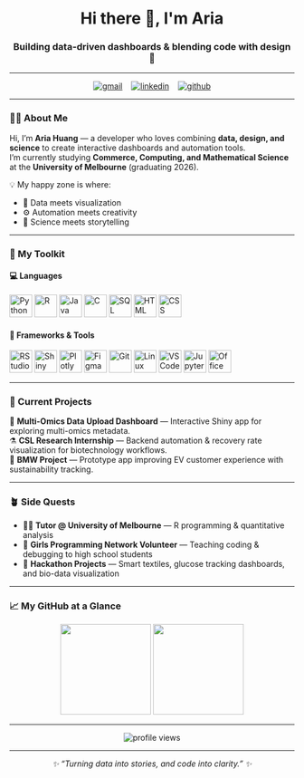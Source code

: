 <!-- Aria Huang - Minimal & Interactive GitHub Profile -->

<h1 align="center">Hi there 👋, I'm Aria</h1>
<h3 align="center">Building data-driven dashboards & blending code with design 🎨</h3>

---

<p align="center">
  <a href="mailto:Aria.qinuo.huang@gmail.com"><img src="https://img.icons8.com/ios-filled/30/EA4335/gmail.png" alt="gmail"/></a>
  &nbsp;&nbsp;
  <a href="https://www.linkedin.com/in/YOUR-LINKEDIN-HERE/"><img src="https://img.icons8.com/ios-filled/30/0A66C2/linkedin.png" alt="linkedin"/></a>
  &nbsp;&nbsp;
  <a href="https://github.com/ariac137"><img src="https://img.icons8.com/ios-filled/30/FFFFFF/github.png" alt="github"/></a>
</p>

---

### 👩‍💻 About Me

Hi, I’m **Aria Huang** — a developer who loves combining **data, design, and science** to create interactive dashboards and automation tools.  
I’m currently studying **Commerce, Computing, and Mathematical Science** at the **University of Melbourne** (graduating 2026).  

💡 My happy zone is where:
- 🧬 Data meets visualization  
- ⚙️ Automation meets creativity  
- 🌈 Science meets storytelling  

---

### 🧠 My Toolkit

#### 💻 Languages
<p align="left">
  <img src="https://cdn.jsdelivr.net/gh/devicons/devicon/icons/python/python-original.svg" title="Python" alt="Python" width="40" height="40"/>
  <img src="https://cdn.jsdelivr.net/gh/devicons/devicon/icons/r/r-original.svg" title="R" alt="R" width="40" height="40"/>
  <img src="https://cdn.jsdelivr.net/gh/devicons/devicon/icons/java/java-original.svg" title="Java" alt="Java" width="40" height="40"/>
  <img src="https://cdn.jsdelivr.net/gh/devicons/devicon/icons/c/c-original.svg" title="C" alt="C" width="40" height="40"/>
  <img src="https://cdn.jsdelivr.net/gh/devicons/devicon/icons/mysql/mysql-original.svg" title="SQL" alt="SQL" width="40" height="40"/>
  <img src="https://cdn.jsdelivr.net/gh/devicons/devicon/icons/html5/html5-original.svg" title="HTML" alt="HTML" width="40" height="40"/>
  <img src="https://cdn.jsdelivr.net/gh/devicons/devicon/icons/css3/css3-original.svg" title="CSS" alt="CSS" width="40" height="40"/>
</p>

#### 🧰 Frameworks & Tools
<p align="left">
  <img src="https://upload.wikimedia.org/wikipedia/commons/d/d0/RStudio_logo_flat.svg" title="RStudio" alt="RStudio" width="40" height="40"/>
  <img src="https://upload.wikimedia.org/wikipedia/commons/3/3a/Shiny.svg" title="Shiny" alt="Shiny" width="40" height="40"/>
  <img src="https://cdn.jsdelivr.net/gh/devicons/devicon/icons/plotly/plotly-original.svg" title="Plotly" alt="Plotly" width="40" height="40"/>
  <img src="https://cdn.jsdelivr.net/gh/devicons/devicon/icons/figma/figma-original.svg" title="Figma" alt="Figma" width="40" height="40"/>
  <img src="https://cdn.jsdelivr.net/gh/devicons/devicon/icons/git/git-original.svg" title="Git" alt="Git" width="40" height="40"/>
  <img src="https://cdn.jsdelivr.net/gh/devicons/devicon/icons/linux/linux-original.svg" title="Linux" alt="Linux" width="40" height="40"/>
  <img src="https://cdn.jsdelivr.net/gh/devicons/devicon/icons/vscode/vscode-original.svg" title="VSCode" alt="VSCode" width="40" height="40"/>
  <img src="https://cdn.jsdelivr.net/gh/devicons/devicon/icons/jupyter/jupyter-original.svg" title="Jupyter" alt="Jupyter" width="40" height="40"/>
  <img src="https://upload.wikimedia.org/wikipedia/commons/0/0d/Microsoft_Office_logo_%282013–2019%29.svg" title="Office 365" alt="Office 365" width="40" height="40"/>
</p>


---

### 🧩 Current Projects

🌿 **Multi-Omics Data Upload Dashboard** — Interactive Shiny app for exploring multi-omics metadata.  
⚗️ **CSL Research Internship** — Backend automation & recovery rate visualization for biotechnology workflows.  
🚗 **BMW Project** — Prototype app improving EV customer experience with sustainability tracking.  

---

### 🪴 Side Quests
- 👩‍🏫 **Tutor @ University of Melbourne** — R programming & quantitative analysis  
- 💬 **Girls Programming Network Volunteer** — Teaching coding & debugging to high school students  
- 🧵 **Hackathon Projects** — Smart textiles, glucose tracking dashboards, and bio-data visualization  

---


### 📈 My GitHub at a Glance
<p align="center">
  <img src="https://github-readme-stats.vercel.app/api?username=ariac137&show_icons=true&theme=transparent" height="160" />
  <img src="https://github-readme-streak-stats.herokuapp.com/?user=ariac137&theme=transparent" height="160" />
</p>

---

<p align="center">
  <img src="https://komarev.com/ghpvc/?username=ariac137&label=Profile%20views&color=8e44ad&style=flat" alt="profile views"/>
</p>

---

<p align="center"><i>✨ “Turning data into stories, and code into clarity.” ✨</i></p>
